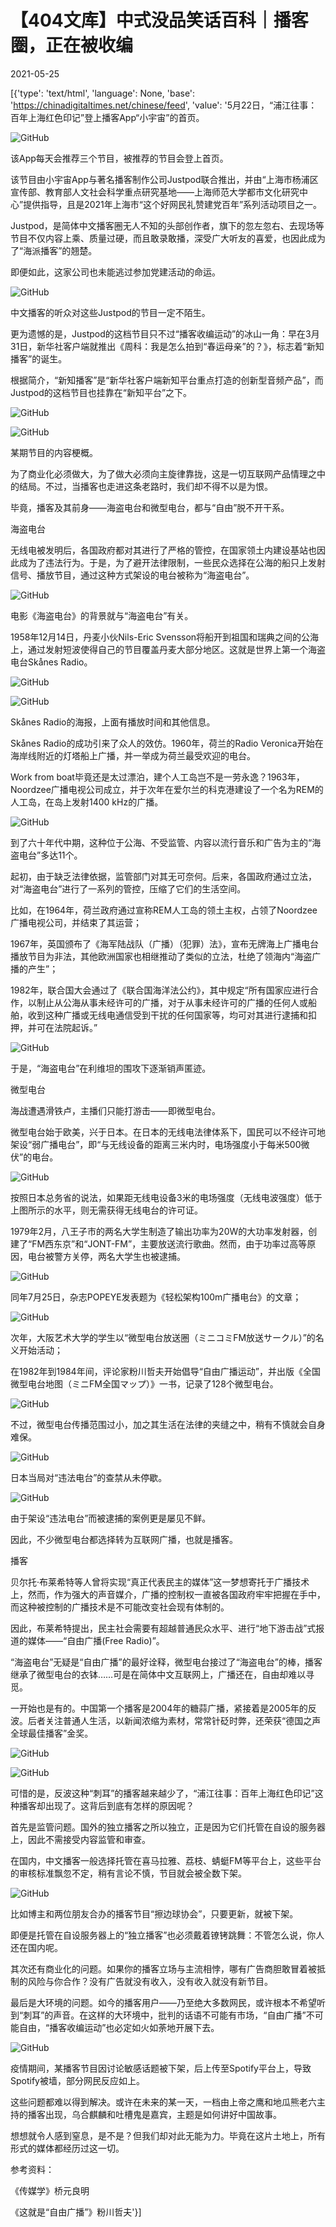 # 【404文库】中式没品笑话百科｜播客圈，正在被收编

2021-05-25

[{'type': 'text/html', 'language': None, 'base': 'https://chinadigitaltimes.net/chinese/feed', 'value': '5月22日，“浦江往事：百年上海红色印记”登上播客App“小宇宙”的首页。

![GitHub](https://chinadigitaltimes.net/chinese/files/2021/05/post-666371-60acd7f224796.)

该App每天会推荐三个节目，被推荐的节目会登上首页。

该节目由小宇宙App与著名播客制作公司Justpod联合推出，并由“上海市杨浦区宣传部、教育部人文社会科学重点研究基地——上海师范大学都市文化研究中心”提供指导，且是2021年上海市“这个好网民礼赞建党百年”系列活动项目之一。

Justpod，是简体中文播客圈无人不知的头部创作者，旗下的忽左忽右、去现场等节目不仅内容上乘、质量过硬，而且敢录敢播，深受广大听友的喜爱，也因此成为了“海派播客”的翘楚。

即便如此，这家公司也未能逃过参加党建活动的命运。

![GitHub](https://chinadigitaltimes.net/chinese/files/2021/05/post-666371-60acd7f25c8ab.png)

中文播客的听众对这些Justpod的节目一定不陌生。

更为遗憾的是，Justpod的这档节目只不过“播客收编运动”的冰山一角：早在3月31日，新华社客户端就推出《周科：我是怎么拍到“春运母亲”的？》，标志着“新知播客”的诞生。

根据简介，“新知播客”是“新华社客户端新知平台重点打造的创新型音频产品”，而Justpod的这档节目也挂靠在“新知平台”之下。

![GitHub](https://chinadigitaltimes.net/chinese/files/2021/05/post-666371-60acd7f28b663.)

![GitHub](https://chinadigitaltimes.net/chinese/files/2021/05/post-666371-60acd7f2ba9fa.)

某期节目的内容梗概。

为了商业化必须做大，为了做大必须向主旋律靠拢，这是一切互联网产品情理之中的结局。不过，当播客也走进这条老路时，我们却不得不以是为恨。

毕竟，播客及其前身——海盗电台和微型电台，都与“自由”脱不开干系。

海盗电台

无线电被发明后，各国政府都对其进行了严格的管控，在国家领土内建设基站也因此成为了违法行为。于是，为了避开法律限制，一些民众选择在公海的船只上发射信号、播放节目，通过这种方式架设的电台被称为“海盗电台”。

![GitHub](https://chinadigitaltimes.net/chinese/files/2021/05/post-666371-60acd7f32e027.png)

电影《海盗电台》的背景就与“海盗电台”有关。

1958年12月14日，丹麦小伙Nils-Eric Svensson将船开到祖国和瑞典之间的公海上，通过发射短波使得自己的节目覆盖丹麦大部分地区。这就是世界上第一个海盗电台Skånes Radio。

![GitHub](https://chinadigitaltimes.net/chinese/files/2021/05/post-666371-60acd7f35b00f.)

![GitHub](https://chinadigitaltimes.net/chinese/files/2021/05/post-666371-60acd7f39fd8f.png)

Skånes Radio的海报，上面有播放时间和其他信息。

Skånes Radio的成功引来了众人的效仿。1960年，荷兰的Radio Veronica开始在海岸线附近的灯塔船上广播，并一举成为荷兰最受欢迎的电台。

Work from boat毕竟还是太过漂泊，建个人工岛岂不是一劳永逸？1963年，Noordzee广播电视公司成立，并于次年在爱尔兰的科克港建设了一个名为REM的人工岛，在岛上发射1400 kHz的广播。

![GitHub](https://chinadigitaltimes.net/chinese/files/2021/05/post-666371-60acd7f3eb992.png)

到了六十年代中期，这种位于公海、不受监管、内容以流行音乐和广告为主的“海盗电台”多达11个。

起初，由于缺乏法律依据，监管部门对其无可奈何。后来，各国政府通过立法，对“海盗电台”进行了一系列的管控，压缩了它们的生活空间。

比如，在1964年，荷兰政府通过宣称REM人工岛的领土主权，占领了Noordzee广播电视公司，并结束了其运营；

1967年，英国颁布了《海军陆战队（广播）（犯罪）法》，宣布无牌海上广播电台播放节目为非法，其他欧洲国家也相继推动了类似的立法，杜绝了领海内“海盗广播的产生”；

1982年，联合国大会通过了《联合国海洋法公约》，其中规定“所有国家应进行合作，以制止从公海从事未经许可的广播，对于从事未经许可的广播的任何人或船舶，收到这种广播或无线电通信受到干扰的任何国家等，均可对其进行逮捕和扣押，并可在法院起诉。”

![GitHub](https://chinadigitaltimes.net/chinese/files/2021/05/post-666371-60acd7f428d0e.png)

于是，“海盗电台”在利维坦的围攻下逐渐销声匿迹。

微型电台

海战遭遇滑铁卢，主播们只能打游击——即微型电台。

微型电台始于欧美，兴于日本。在日本的无线电法律体系下，国民可以不经许可地架设“弱广播电台”，即“与无线设备的距离三米内时，电场强度小于每米500微伏”的电台。

![GitHub](https://chinadigitaltimes.net/chinese/files/2021/05/post-666371-60acd7f451548.png)

按照日本总务省的说法，如果距无线电设备3米的电场强度（无线电波强度）低于上图所示的水平，则无需获得无线电台的许可证。

1979年2月，八王子市的两名大学生制造了输出功率为20W的大功率发射器，创建了“FM西东京”和“JONT-FM”，主要放送流行歌曲。然而，由于功率过高等原因，电台被警方关停，两名大学生也被逮捕。

![GitHub](https://chinadigitaltimes.net/chinese/files/2021/05/post-666371-60acd7f470e3b.)

同年7月25日，杂志POPEYE发表题为《轻松架构100m广播电台》的文章；

![GitHub](https://chinadigitaltimes.net/chinese/files/2021/05/post-666371-60acd7f49e2b3.)

次年，大阪艺术大学的学生以“微型电台放送圈（ミニコミFM放送サークル）”的名义开始活动；

在1982年到1984年间，评论家粉川哲夫开始倡导“自由广播运动”，并出版《全国微型电台地图（ミニFM全国マップ）》一书，记录了128个微型电台。

![GitHub](https://chinadigitaltimes.net/chinese/files/2021/05/post-666371-60acd7f4c8a79.)

不过，微型电台传播范围过小，加之其生活在法律的夹缝之中，稍有不慎就会自身难保。

![GitHub](https://chinadigitaltimes.net/chinese/files/2021/05/post-666371-60acd7f50c68a.png)

日本当局对“违法电台”的查禁从未停歇。

![GitHub](https://chinadigitaltimes.net/chinese/files/2021/05/post-666371-60acd7f53805b.png)

由于架设“违法电台”而被逮捕的案例更是屡见不鲜。

因此，不少微型电台都选择转为互联网广播，也就是播客。

播客

贝尔托·布莱希特等人曾将实现“真正代表民主的媒体”这一梦想寄托于广播技术上，然而，作为强大的声音媒介，广播的控制权一直被各国政府牢牢把握在手中，而这种被控制的广播技术是不可能改变社会现有体制的。

因此，布莱希特提出，民主社会需要有超越普通民众水平、进行“地下游击战”式报道的媒体——“自由广播(Free Radio)”。

“海盗电台”无疑是“自由广播”的最好诠释，微型电台接过了“海盗电台”的棒，播客继承了微型电台的衣钵……可是在简体中文互联网上，广播还在，自由却难以寻觅。

一开始也是有的。中国第一个播客是2004年的糖蒜广播，紧接着是2005年的反波。后者关注普通人生活，以新闻浓缩为素材，常常针砭时弊，还荣获“德国之声全球最佳播客”金奖。

![GitHub](https://chinadigitaltimes.net/chinese/files/2021/05/post-666371-60acd7f57bcb2.png)

![GitHub](https://chinadigitaltimes.net/chinese/files/2021/05/post-666371-60acd7f5acd88.png)

可惜的是，反波这种“刺耳”的播客越来越少了，“浦江往事：百年上海红色印记”这种播客却出现了。这背后到底有怎样的原因呢？

首先是监管问题。国外的独立播客之所以独立，正是因为它们托管在自设的服务器上，因此不需接受内容监管和审查。

在国内，中文播客一般选择托管在喜马拉雅、荔枝、蜻蜓FM等平台上，这些平台的审核标准飘忽不定，稍有言论不慎，节目就会被全数下架。

![GitHub](https://chinadigitaltimes.net/chinese/files/2021/05/post-666371-60acd7f602d2b.)

比如博主和两位朋友合办的播客节目“擦边球协会”，只要更新，就被下架。

即便是托管在自设服务器上的“独立播客”也必须戴着镣铐跳舞：不管怎么说，你人还在国内呢。

其次还有商业化的问题。如果你的播客立场与主流相悖，哪有广告商胆敢冒着被抵制的风险与你合作？没有广告就没有收入，没有收入就没有新节目。

最后是大环境的问题。如今的播客用户——乃至绝大多数网民，或许根本不希望听到“刺耳”的声音。在这样的大环境中，批判的话语不可能有市场，“自由广播”不可能自由，“播客收编运动”也必定如火如荼地开展下去。

![GitHub](https://chinadigitaltimes.net/chinese/files/2021/05/post-666371-60acd7f62c3aa.)

疫情期间，某播客节目因讨论敏感话题被下架，后上传至Spotify平台上，导致Spotify被墙，部分网民反应如上。

这些问题都难以得到解决。或许在未来的某一天，一档由上帝之鹰和地瓜熊老六主持的播客出现，乌合麒麟和吐槽鬼是嘉宾，主题是如何讲好中国故事。

想想就令人感到窒息，是不是？但我们却对此无能为力。毕竟在这片土地上，所有形式的媒体都经历过这一切。

参考资料：

《传媒学》桥元良明

《这就是“自由广播”》粉川哲夫'}]